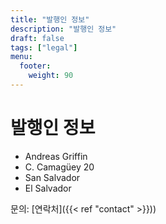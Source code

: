 ```yaml
---
title: "발행인 정보"
description: "발행인 정보"
draft: false
tags: ["legal"]
menu:
  footer:
    weight: 90
---
```


# 발행인 정보  


- Andreas Griffin
- C. Camagüey 20
- San Salvador
- El Salvador


문의: [연락처]({{< ref "contact" >}}))